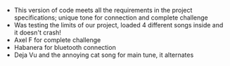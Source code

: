- This version of code meets all the requirements in the project specifications; unique tone for connection and complete challenge
- Was testing the limits of our project, loaded 4 different songs inside and it doesn't crash!
- Axel F for complete challenge
- Habanera for bluetooth connection
- Deja Vu and the annoying cat song for main tune, it alternates
